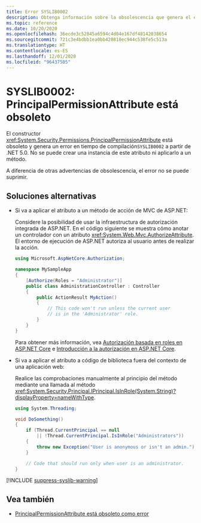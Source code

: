 ```yaml
---
title: Error SYSLIB0002
description: Obtenga información sobre la obsolescencia que genera el error en tiempo de compilación SYSLIB0002.
ms.topic: reference
ms.date: 10/20/2020
ms.openlocfilehash: 36ecde3c52845a6594c4d04e167df48142038654
ms.sourcegitcommit: 721c3e4bdbb1ea0bb420818ec944c538fe5c513a
ms.translationtype: HT
ms.contentlocale: es-ES
ms.lasthandoff: 12/01/2020
ms.locfileid: "96437505"
---
```

# <a name="syslib0002-principalpermissionattribute-is-obsolete"></a>SYSLIB0002: PrincipalPermissionAttribute está obsoleto

El constructor <xref:System.Security.Permissions.PrincipalPermissionAttribute> está obsoleto y genera un error en tiempo de compilación`SYSLIB0002` a partir de .NET 5.0. No se puede crear una instancia de este atributo ni aplicarlo a un método.

A diferencia de otras advertencias de obsolescencia, el error no se puede suprimir.

## <a name="workarounds"></a>Soluciones alternativas

- Si va a aplicar el atributo a un método de acción de MVC de ASP.NET:

  Considere la posibilidad de usar la infraestructura de autorización integrada de ASP.NET. En el código siguiente se muestra cómo anotar un controlador con un atributo <xref:System.Web.Mvc.AuthorizeAttribute>. El entorno de ejecución de ASP.NET autoriza al usuario antes de realizar la acción.

  ```csharp
  using Microsoft.AspNetCore.Authorization;

  namespace MySampleApp
  {
      [Authorize(Roles = "Administrator")]
      public class AdministrationController : Controller
      {
          public ActionResult MyAction()
          {
              // This code won't run unless the current user
              // is in the 'Administrator' role.
          }
      }
  }
  ```

  Para obtener más información, vea [Autorización basada en roles en ASP.NET Core](/aspnet/core/security/authorization/roles) e [Introducción a la autorización en ASP.NET Core](/aspnet/core/security/authorization/introduction).

- Si va a aplicar el atributo a código de biblioteca fuera del contexto de una aplicación web:

  Realice las comprobaciones manualmente al principio del método mediante una llamada al método <xref:System.Security.Principal.IPrincipal.IsInRole(System.String)?displayProperty=nameWithType>.

  ```csharp
  using System.Threading;

  void DoSomething()
  {
      if (Thread.CurrentPrincipal == null
          || !Thread.CurrentPrincipal.IsInRole("Administrators"))
      {
          throw new Exception("User is anonymous or isn't an admin.");
      }

      // Code that should run only when user is an administrator.
  }
  ```

[!INCLUDE [suppress-syslib-warning](../../../includes/suppress-syslib-warning.md)]

## <a name="see-also"></a>Vea también

- [PrincipalPermissionAttribute está obsoleto como error](core-libraries/5.0/principalpermissionattribute-obsolete.md)
